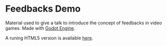 # Feedbacks Demo

Material used to give a talk to introduce the concept of feedbacks in video games. Made with [Godot Engine](https://godotengine.org/).

A runing HTML5 version is available [here](https://ledernier.itch.io/feedbacks-demo).
